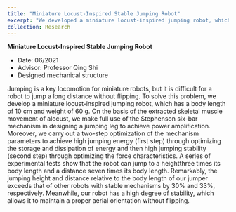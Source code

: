 ```yaml
---
title: "Miniature Locust-Inspired Stable Jumping Robot"
excerpt: "We developed a miniature locust-inspired jumping robot, which has a body length of 10 cm and weight of 60 g. The robot achieved a jump height of 3 BLs (30 cm) and a jump distance of 7 BLs (70 cm).<br/><div align=center><img src='/images/Jump.png'></div>"
collection: Research
---
```


**Miniature Locust-Inspired Stable Jumping Robot** 
* Date: 06/2021
* Advisor: Professor Qing Shi
* Designed mechanical structure

Jumping is a key locomotion for miniature robots, but it is difficult for a robot to jump a long distance without flipping. To solve this problem, we develop a miniature locust-inspired jumping robot, which has a body length of 10 cm and weight of 60 g. On the basis of the extracted skeletal muscle movement of alocust, we make full use of the Stephenson six-bar mechanism in designing a jumping leg to achieve power amplification. Moreover, we carry out a two-step optimization of the mechanism parameters to achieve high jumping energy (first step) through optimizing the storage and dissipation of energy and then high jumping stability (second step) through optimizing the force characteristics. A series of experimental tests show that the robot can jump to a heightthree times its body length and a distance seven times its body length. Remarkably, the jumping height and distance relative to the body length of our jumper exceeds that of other robots with stable mechanisms by 30% and 33%, respectively. Meanwhile, our robot has a high degree of stability, which allows it to maintain a proper aerial orientation without flipping.
